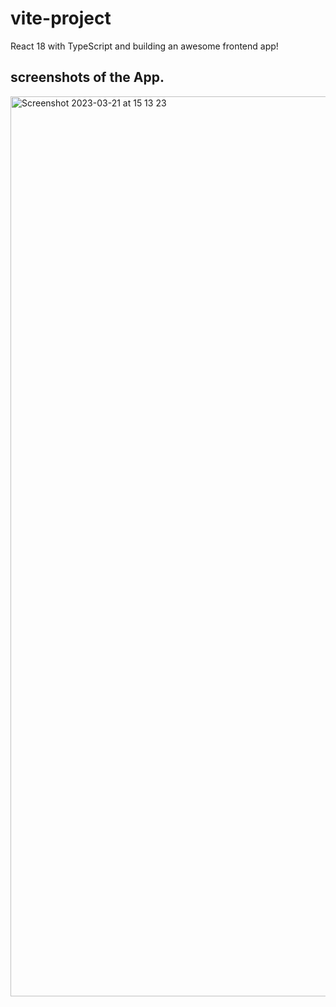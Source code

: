 # vite-project

React 18 with TypeScript and building an awesome frontend app!

## screenshots of the App.

<img width="1440" alt="Screenshot 2023-03-21 at 15 13 23" src="https://user-images.githubusercontent.com/73651340/226653861-0535eb85-badc-48e4-9317-f42f9057d12d.png">
